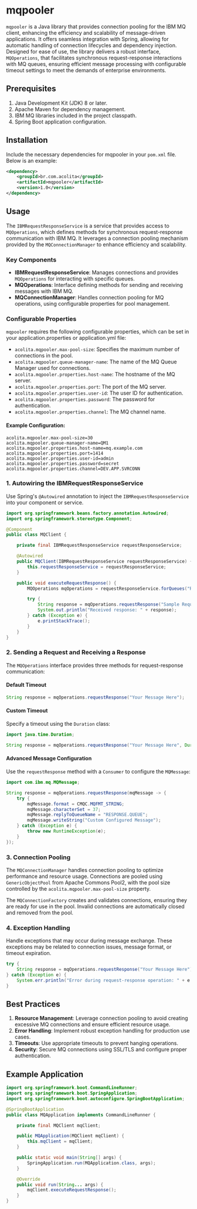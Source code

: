 # mqpooler

`mqpooler` is a Java library that provides connection pooling for the IBM MQ client, enhancing the efficiency and scalability of message-driven applications. It offers seamless integration with Spring, allowing for automatic handling of connection lifecycles and dependency injection. Designed for ease of use, the library delivers a robust interface, `MQOperations`, that facilitates synchronous request-response interactions with MQ queues, ensuring efficient message processing with configurable timeout settings to meet the demands of enterprise environments.

## Prerequisites

1. Java Development Kit (JDK) 8 or later.
2. Apache Maven for dependency management.
3. IBM MQ libraries included in the project classpath.
4. Spring Boot application configuration.

## Installation

Include the necessary dependencies for mqpooler in your `pom.xml` file. Below is an example:

```xml
<dependency>
    <groupId>br.com.acolita</groupId>
    <artifactId>mqpooler</artifactId>
    <version>1.0</version>
</dependency>
```

## Usage
The `IBMRequestResponseService` is a service that provides access to `MQOperations`, which defines methods for synchronous request-response communication with IBM MQ. It leverages a connection pooling mechanism provided by the `MQConnectionManager` to enhance efficiency and scalability.

### Key Components
- **IBMRequestResponseService**: Manages connections and provides `MQOperations` for interacting with specific queues.
- **MQOperations**: Interface defining methods for sending and receiving messages with IBM MQ.
- **MQConnectionManager**: Handles connection pooling for MQ operations, using configurable properties for pool management.

### Configurable Properties
`mqpooler` requires the following configurable properties, which can be set in your application.properties or application.yml file:

- `acolita.mqpooler.max-pool-size`: Specifies the maximum number of connections in the pool.
- `acolita.mqpooler.queue-manager-name`: The name of the MQ Queue Manager used for connections.
- `acolita.mqpooler.properties.host-name`: The hostname of the MQ server.
- `acolita.mqpooler.properties.port`: The port of the MQ server.
- `acolita.mqpooler.properties.user-id`: The user ID for authentication.
- `acolita.mqpooler.properties.password`: The password for authentication.
- `acolita.mqpooler.properties.channel`: The MQ channel name.

#### Example Configuration:
```properties
acolita.mqpooler.max-pool-size=30
acolita.mqpooler.queue-manager-name=QM1
acolita.mqpooler.properties.host-name=mq.example.com
acolita.mqpooler.properties.port=1414
acolita.mqpooler.properties.user-id=admin
acolita.mqpooler.properties.password=secret
acolita.mqpooler.properties.channel=DEV.APP.SVRCONN
```

### 1. Autowiring the IBMRequestResponseService

Use Spring's `@Autowired` annotation to inject the `IBMRequestResponseService` into your component or service.

```java
import org.springframework.beans.factory.annotation.Autowired;
import org.springframework.stereotype.Component;

@Component
public class MQClient {

    private final IBMRequestResponseService requestResponseService;

    @Autowired
    public MQClient(IBMRequestResponseService requestResponseService) {
        this.requestResponseService = requestResponseService;
    }

    public void executeRequestResponse() {
        MQOperations mqOperations = requestResponseService.forQueues("REQUEST.QUEUE", "RESPONSE.QUEUE");

        try {
            String response = mqOperations.requestResponse("Sample Request Message");
            System.out.println("Received response: " + response);
        } catch (Exception e) {
            e.printStackTrace();
        }
    }
}
```

### 2. Sending a Request and Receiving a Response

The `MQOperations` interface provides three methods for request-response communication:

#### Default Timeout

```java
String response = mqOperations.requestResponse("Your Message Here");
```

#### Custom Timeout

Specify a timeout using the `Duration` class:

```java
import java.time.Duration;

String response = mqOperations.requestResponse("Your Message Here", Duration.ofSeconds(30));
```

#### Advanced Message Configuration

Use the `requestResponse` method with a `Consumer` to configure the `MQMessage`:

```java
import com.ibm.mq.MQMessage;

String response = mqOperations.requestResponse(mqMessage -> {
    try {
        mqMessage.format = CMQC.MQFMT_STRING;
        mqMessage.characterSet = 37;
        mqMessage.replyToQueueName = "RESPONSE.QUEUE";
        mqMessage.writeString("Custom Configured Message");
    } catch (Exception e) {
        throw new RuntimeException(e);
    }
});
```

### 3. Connection Pooling

The `MQConnectionManager` handles connection pooling to optimize performance and resource usage. Connections are pooled using `GenericObjectPool` from Apache Commons Pool2, with the pool size controlled by the `acolita.mqpooler.max-pool-size` property.

The `MQConnectionFactory` creates and validates connections, ensuring they are ready for use in the pool. Invalid connections are automatically closed and removed from the pool.

### 4. Exception Handling

Handle exceptions that may occur during message exchange. These exceptions may be related to connection issues, message format, or timeout expiration.

```java
try {
    String response = mqOperations.requestResponse("Your Message Here");
} catch (Exception e) {
    System.err.println("Error during request-response operation: " + e.getMessage());
}
```

## Best Practices

1. **Resource Management**: Leverage connection pooling to avoid creating excessive MQ connections and ensure efficient resource usage.
2. **Error Handling**: Implement robust exception handling for production use cases.
3. **Timeouts**: Use appropriate timeouts to prevent hanging operations.
4. **Security**: Secure MQ connections using SSL/TLS and configure proper authentication.

## Example Application

```java
import org.springframework.boot.CommandLineRunner;
import org.springframework.boot.SpringApplication;
import org.springframework.boot.autoconfigure.SpringBootApplication;

@SpringBootApplication
public class MQApplication implements CommandLineRunner {

    private final MQClient mqClient;

    public MQApplication(MQClient mqClient) {
        this.mqClient = mqClient;
    }

    public static void main(String[] args) {
        SpringApplication.run(MQApplication.class, args);
    }

    @Override
    public void run(String... args) {
        mqClient.executeRequestResponse();
    }
}
```

